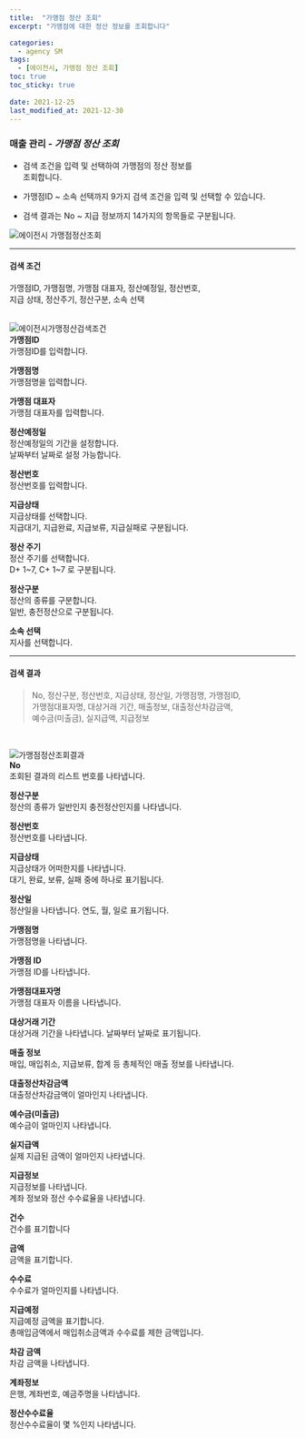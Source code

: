 ```yaml
---
title:  "가맹점 정산 조회"
excerpt: "가맹점에 대한 정산 정보를 조회합니다"

categories:
  - agency SM
tags:
  - [에이전시, 가맹점 정산 조회]
toc: true
toc_sticky: true
 
date: 2021-12-25
last_modified_at: 2021-12-30
---
```

### 매출 관리 - *가맹점 정산 조회*
- 검색 조건을 입력 및 선택하여 가맹점의 정산 정보를<br>조회합니다.

- 가맹점ID ~ 소속 선택까지 9가지 검색 조건을 입력 및 선택할 수 있습니다.

- 검색 결과는 No ~ 지급 정보까지 14가지의 항목들로 구분됩니다.

![에이전시 가맹점정산조회](https://user-images.githubusercontent.com/95394003/147522550-610b7a53-2f2f-4c7e-aaac-f0063f8f5e19.jpeg)
<br>

---

#### 검색 조건
가맹점ID, 가맹점명, 가맹점 대표자, 정산예정일, 정산번호,<br>지급 상태, 정산주기, 정산구분, 소속 선택<br>
<br>

![에이전시가맹정산검색조건](https://user-images.githubusercontent.com/95394003/147522651-b48282ff-6205-424b-8150-33ac47164c03.jpeg)<br>
**가맹점ID**<br>
가맹점ID를 입력합니다.

**가맹점명**<br>
가맹점명을 입력합니다.

**가맹점 대표자**<br>
가맹점 대표자를 입력합니다.

**정산예정일**<br>
정산예정일의 기간을 설정합니다.<br>날짜부터 날짜로 설정 가능합니다.

**정산번호**<br>
정산번호를 입력합니다.

**지급상태**<br>
지급상태를 선택합니다.<br>지급대기, 지급완료, 지급보류, 지급실패로 구분됩니다.

**정산 주기**<br>
정산 주기를 선택합니다.<br>D+ 1~7, C+ 1~7 로 구분됩니다.

**정산구분**<br>
정산의 종류를 구분합니다.<br>일반, 충전정산으로 구분됩니다.

**소속 선택**<br>
지사를 선택합니다.
<br>

---

#### 검색 결과
>No, 정산구분, 정산번호, 지급상태, 정산일, 가맹점명, 가맹점ID,<br>가맹점대표자명, 대상거래 기간, 매출정보, 대출정산차감금액,<br>예수금(미출금), 실지급액, 지급정보<br>
<br>

![가맹점정산조회결과](https://user-images.githubusercontent.com/95394003/146712934-1d163d30-1de3-4e95-a773-287d6c37921b.jpeg)<br>
**No**<br>
조회된 결과의 리스트 번호를 나타냅니다.

**정산구분**<br>
정산의 종류가 일반인지 충전정산인지를 나타냅니다.

**정산번호**<br>
정산번호를 나타냅니다.

**지급상태**<br>
지급상태가 어떠한지를 나타냅니다.<br>대기, 완료, 보류, 실패 중에 하나로 표기됩니다.

**정산일**<br>
정산일을 나타냅니다. 연도, 월, 일로 표기됩니다.

**가맹점명**<br>
가맹점명을 나타냅니다.

**가맹점 ID**<br>
가맹점 ID를 나타냅니다.

**가맹점대표자명**<br>
가맹점 대표자 이름을 나타냅니다.

**대상거래 기간**<br>
대상거래 기간을 나타냅니다. 날짜부터 날짜로 표기됩니다.

**매출 정보**<br>
매입, 매입취소, 지급보류, 합계 등 총체적인 매출 정보를 나타냅니다.

**대출정산차감금액**<br>
대출정산차감금액이 얼마인지 나타냅니다.

**예수금(미출금)**<br>
예수금이 얼마인지 나타냅니다.

**실지급액**<br>
실제 지급된 금액이 얼마인지 나타냅니다.

**지급정보**<br>
지급정보를 나타냅니다.<br>계좌 정보와 정산 수수료율을 나타냅니다.

**건수**<br>
건수를 표기합니다

**금액**<br>
금액을 표기합니다.

**수수료**<br>
수수료가 얼마인지를 나타냅니다.

**지급예정**<br>
지급예정 금액을 표기합니다.<br>
총매입금액에서 매입취소금액과 수수료를 제한 금액입니다.

**차감 금액**<br>
차감 금액을 나타냅니다.

**계좌정보**<br>
은행, 계좌번호, 예금주명을 나타냅니다.

**정산수수료율**<br>
정산수수료율이 몇 %인지 나타냅니다.